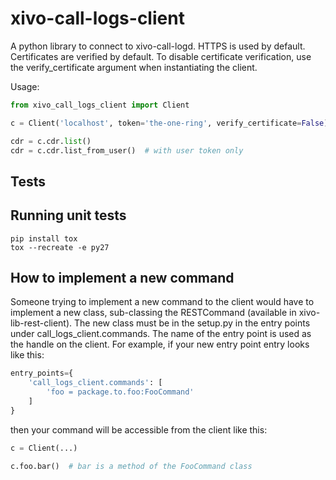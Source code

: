 xivo-call-logs-client
===================

A python library to connect to xivo-call-logd. HTTPS is used by default. Certificates are verified by default. To disable certificate verification, use the verify_certificate argument when instantiating the client.

Usage:

```python
from xivo_call_logs_client import Client

c = Client('localhost', token='the-one-ring', verify_certificate=False)

cdr = c.cdr.list()
cdr = c.cdr.list_from_user()  # with user token only
```

## Tests

Running unit tests
------------------

```
pip install tox
tox --recreate -e py27
```

## How to implement a new command

Someone trying to implement a new command to the client would have to implement a new class, sub-classing the RESTCommand (available in xivo-lib-rest-client). The new class must be in the setup.py in the entry points under call_logs_client.commands. The name of the entry point is used as the handle on the client. For example, if your new entry point entry looks like this:

```python
entry_points={
    'call_logs_client.commands': [
        'foo = package.to.foo:FooCommand'
    ]
}
```

then your command will be accessible from the client like this:

```python
c = Client(...)

c.foo.bar()  # bar is a method of the FooCommand class
```
